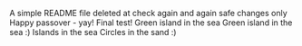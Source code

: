 A simple README file
deleted at
check again
and again
safe changes only
Happy passover - yay!
Final test!
Green island in the sea
Green island in the sea :)
Islands in the sea
Circles in the sand :)

